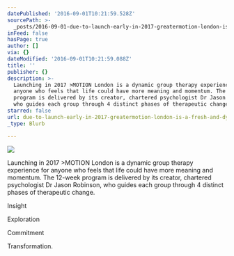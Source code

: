 ```yaml
---
datePublished: '2016-09-01T10:21:59.528Z'
sourcePath: >-
  _posts/2016-09-01-due-to-launch-early-in-2017-greatermotion-london-is-a-fresh-and-dy.md
inFeed: false
hasPage: true
author: []
via: {}
dateModified: '2016-09-01T10:21:59.088Z'
title: ''
publisher: {}
description: >-
  Launching in 2017 >MOTION London is a dynamic group therapy experience for
  anyone who feels that life could have more meaning and momentum. The 12-week
  program is delivered by its creator, chartered psychologist Dr Jason Robinson,
  who guides each group through 4 distinct phases of therapeutic change. 
starred: false
url: due-to-launch-early-in-2017-greatermotion-london-is-a-fresh-and-dy/index.html
_type: Blurb

---
```

![](https://the-grid-user-content.s3-us-west-2.amazonaws.com/ada17f23-dab9-4eeb-bbb1-75558dab2d22.jpg)

Launching in 2017 \>MOTION London is a dynamic group therapy experience for anyone who feels that life could have more meaning and momentum. The 12-week program is delivered by its creator, chartered psychologist Dr Jason Robinson, who guides each group through 4 distinct phases of therapeutic change. 

Insight 

Exploration 

Commitment 

Transformation.
